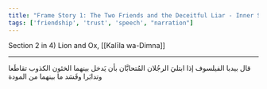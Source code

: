 ```yaml
---
title: "Frame Story 1: The Two Friends and the Deceitful Liar - Inner Story"
tags: ['friendship', 'trust', 'speech', "narration"]
---
```


 Section 2 in 4) Lion and Ox, [[Kalīla wa-Dimna]]

---
قال بيدبا الفيلسوف إذا ابتليَ الرجُلان المُتحابَّان بأن يَدخل بينهما الخئون الكذوب تقاطَعا وتدابَرا وفَسَد ما بينهما من المودة
